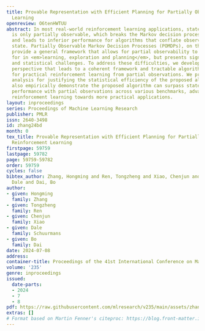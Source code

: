```yaml
---
title: Provable Representation with Efficient Planning for Partially Observable Reinforcement
  Learning
openreview: O6tenHWTUU
abstract: In most real-world reinforcement learning applications, state information
  is only partially observable, which breaks the Markov decision process assumption
  and leads to inferior performance for algorithms that conflate observations with
  state. Partially Observable Markov Decision Processes (POMDPs), on the other hand,
  provide a general framework that allows for partial observability to be accounted
  for in <em>learning, exploration and planning</em>, but presents significant computational
  and statistical challenges. To address these difficulties, we develop a representation-based
  perspective that leads to a coherent framework and tractable algorithmic approach
  for practical reinforcement learning from partial observations. We provide a theoretical
  analysis for justifying the statistical efficiency of the proposed algorithm, and
  also empirically demonstrate the proposed algorithm can surpass state-of-the-art
  performance with partial observations across various benchmarks, advancing reliable
  reinforcement learning towards more practical applications.
layout: inproceedings
series: Proceedings of Machine Learning Research
publisher: PMLR
issn: 2640-3498
id: zhang24bd
month: 0
tex_title: Provable Representation with Efficient Planning for Partially Observable
  Reinforcement Learning
firstpage: 59759
lastpage: 59782
page: 59759-59782
order: 59759
cycles: false
bibtex_author: Zhang, Hongming and Ren, Tongzheng and Xiao, Chenjun and Schuurmans,
  Dale and Dai, Bo
author:
- given: Hongming
  family: Zhang
- given: Tongzheng
  family: Ren
- given: Chenjun
  family: Xiao
- given: Dale
  family: Schuurmans
- given: Bo
  family: Dai
date: 2024-07-08
address:
container-title: Proceedings of the 41st International Conference on Machine Learning
volume: '235'
genre: inproceedings
issued:
  date-parts:
  - 2024
  - 7
  - 8
pdf: https://raw.githubusercontent.com/mlresearch/v235/main/assets/zhang24bd/zhang24bd.pdf
extras: []
# Format based on Martin Fenner's citeproc: https://blog.front-matter.io/posts/citeproc-yaml-for-bibliographies/
---
```

